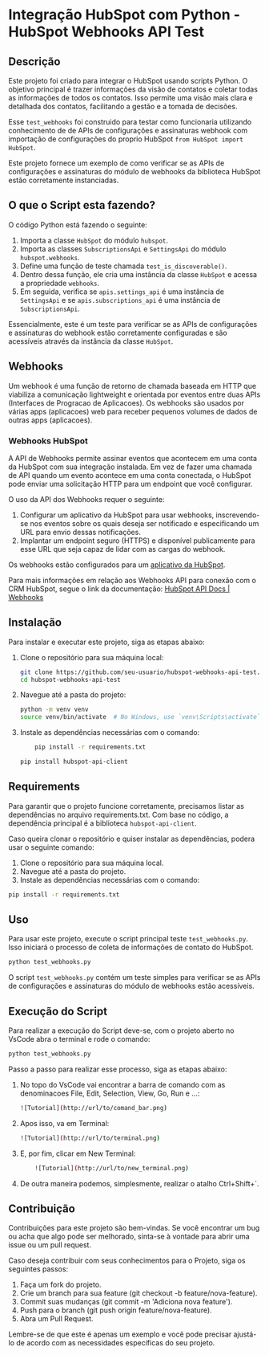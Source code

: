 # Integração HubSpot com Python - HubSpot Webhooks API Test

## Descrição

Este projeto foi criado para integrar o HubSpot usando scripts Python. O objetivo principal é trazer informações da visão de contatos e coletar todas as informações de todos os contatos. Isso permite uma visão mais clara e detalhada dos contatos, facilitando a gestão e a tomada de decisões.

Esse `test_webhooks` foi construido para testar como funcionaria utilizando conhecimento de de APIs de configurações e assinaturas webhook com importação de configurações do proprio HubSpot `from HubSpot import HubSpot`.

Este projeto fornece um exemplo de como verificar se as APIs de configurações e assinaturas do módulo de webhooks da biblioteca HubSpot estão corretamente instanciadas.

## O que o Script esta fazendo?

O código Python está fazendo o seguinte:

1. Importa a classe `HubSpot` do módulo `hubspot`.
2. Importa as classes `SubscriptionsApi` e `SettingsApi` do módulo `hubspot.webhooks`.
3. Define uma função de teste chamada `test_is_discoverable()`.
4. Dentro dessa função, ele cria uma instância da classe `HubSpot` e acessa a propriedade `webhooks`.
5. Em seguida, verifica se `apis.settings_api` é uma instância de `SettingsApi` e se `apis.subscriptions_api` é uma instância de `SubscriptionsApi`.

Essencialmente, este é um teste para verificar se as APIs de configurações e assinaturas do webhook estão corretamente configuradas e são acessíveis através da instância da classe `HubSpot`.

## Webhooks

Um webhook é uma função de retorno de chamada baseada em HTTP que viabiliza a comunicação lightweight e orientada por eventos entre duas APIs (Interfaces de Progracao de Aplicacoes). Os webhooks são usados por várias apps (aplicacoes) web para receber pequenos volumes de dados de outras apps (aplicacoes).

### Webhooks HubSpot

A API de Webhooks permite assinar eventos que acontecem em uma conta da HubSpot com sua integração instalada. Em vez de fazer uma chamada de API quando um evento acontece em uma conta conectada, o HubSpot pode enviar uma solicitação HTTP para um endpoint que você configurar.

O uso da API dos Webhooks requer o seguinte:

1. Configurar um aplicativo da HubSpot para usar webhooks, inscrevendo-se nos eventos sobre os quais deseja ser notificado e especificando um URL para envio dessas notificações.
2. Implantar um endpoint seguro (HTTPS) e disponível publicamente para esse URL que seja capaz de lidar com as cargas do webhook.

Os webhooks estão configurados para um [aplicativo da HubSpot](https://developers.hubspot.com/docs/faq/how-do-i-create-an-app-in-hubspot?_ga=2.238823232.190745408.1718018636-1581166926.1715862096&_gl=1*1uxslcr*_gcl_au*ODY3OTkzMjk0LjE3MTU4NjIwOTU.*_ga*MTU4MTE2NjkyNi4xNzE1ODYyMDk2*_ga_LXTM6CQ0XK*MTcxODAyMjM3My4xNS4xLjE3MTgwMjI2MTcuMTQuMC4w).

Para mais informações em relação aos Webhooks API para conexão com o CRM HubSpot, segue o link da documentação: [HubSpot API Docs | Webhooks](https://developers.hubspot.com/docs/api/webhooks)

## Instalação

Para instalar e executar este projeto, siga as etapas abaixo:

1. Clone o repositório para sua máquina local:
    ```bash
    git clone https://github.com/seu-usuario/hubspot-webhooks-api-test.git
    cd hubspot-webhooks-api-test
    ```
2. Navegue até a pasta do projeto:
    ```bash
    python -m venv venv
    source venv/bin/activate  # No Windows, use `venv\Scripts\activate`
    ```
3. Instale as dependências necessárias com o comando:
    ```bash
        pip install -r requirements.txt
    ```
    ```bash
    pip install hubspot-api-client
    ```

## Requirements

Para garantir que o projeto funcione corretamente, precisamos listar as dependências no arquivo requirements.txt. Com base no código, a dependência principal é a biblioteca `hubspot-api-client`.

Caso queira clonar o repositório e quiser instalar as dependências, podera usar o seguinte comando:

1. Clone o repositório para sua máquina local.
2. Navegue até a pasta do projeto.
3. Instale as dependências necessárias com o comando:

```bash
pip install -r requirements.txt
```

## Uso

Para usar este projeto, execute o script principal teste `test_webhooks.py`. Isso iniciará o processo de coleta de informações de contato do HubSpot.

```bash
python test_webhooks.py
```

O script `test_webhooks.py` contém um teste simples para verificar se as APIs de configurações e assinaturas do módulo de webhooks estão acessíveis.

## Execução do Script

Para realizar a execução do Script deve-se, com o projeto aberto no VsCode abra o terminal e rode o comando:

```bash
python test_webhooks.py
```

Passo a passo para realizar esse processo, siga as etapas abaixo:

1. No topo do VsCode vai encontrar a barra de comando com as denominacoes File, Edit, Selection, View, Go, Run e ...:
    ```bash
    ![Tutorial](http://url/to/comand_bar.png)
    ```
2. Apos isso, va em Terminal:
    ```bash
    ![Tutorial](http://url/to/terminal.png)
    ```
3. E, por fim, clicar em New Terminal:
    ```bash
        ![Tutorial](http://url/to/new_terminal.png)
    ```
4. De outra maneira podemos, simplesmente, realizar o atalho Ctrl+Shift+`.


## Contribuição

Contribuições para este projeto são bem-vindas. Se você encontrar um bug ou acha que algo pode ser melhorado, sinta-se à vontade para abrir uma issue ou um pull request.

Caso deseja contribuir com seus conhecimentos para o Projeto, siga os seguintes passos:

1. Faça um fork do projeto.
2. Crie um branch para sua feature (git checkout -b feature/nova-feature).
3. Commit suas mudanças (git commit -m 'Adiciona nova feature').
4. Push para o branch (git push origin feature/nova-feature).
5. Abra um Pull Request.

Lembre-se de que este é apenas um exemplo e você pode precisar ajustá-lo de acordo com as necessidades específicas do seu projeto.